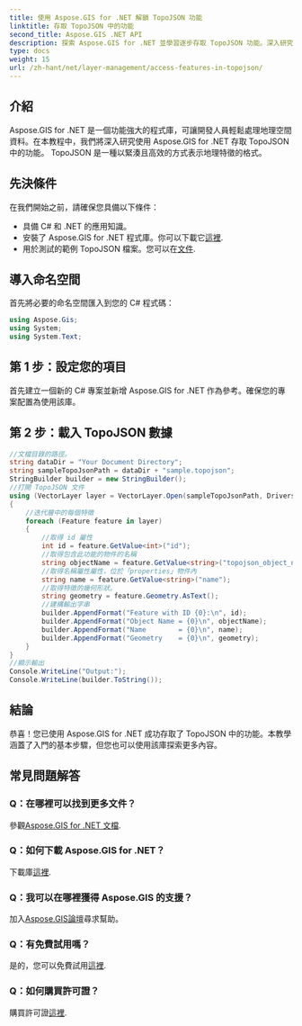 ```yaml
---
title: 使用 Aspose.GIS for .NET 解鎖 TopoJSON 功能
linktitle: 存取 TopoJSON 中的功能
second_title: Aspose.GIS .NET API
description: 探索 Aspose.GIS for .NET 並學習逐步存取 TopoJSON 功能。深入研究文檔，輕鬆釋放地理空間功能。
type: docs
weight: 15
url: /zh-hant/net/layer-management/access-features-in-topojson/
---
```

## 介紹
Aspose.GIS for .NET 是一個功能強大的程式庫，可讓開發人員輕鬆處理地理空間資料。在本教程中，我們將深入研究使用 Aspose.GIS for .NET 存取 TopoJSON 中的功能。 TopoJSON 是一種以緊湊且高效的方式表示地理特徵的格式。
## 先決條件
在我們開始之前，請確保您具備以下條件：
- 具備 C# 和 .NET 的應用知識。
- 安裝了 Aspose.GIS for .NET 程式庫。你可以下載它[這裡](https://releases.aspose.com/gis/net/).
- 用於測試的範例 TopoJSON 檔案。您可以在[文件](https://reference.aspose.com/gis/net/).
## 導入命名空間
首先將必要的命名空間匯入到您的 C# 程式碼：
```csharp
using Aspose.Gis;
using System;
using System.Text;
```
## 第 1 步：設定您的項目
首先建立一個新的 C# 專案並新增 Aspose.GIS for .NET 作為參考。確保您的專案配置為使用該庫。
## 第 2 步：載入 TopoJSON 數據
```csharp
//文檔目錄的路徑。
string dataDir = "Your Document Directory";
string sampleTopoJsonPath = dataDir + "sample.topojson";
StringBuilder builder = new StringBuilder();
//打開 TopoJSON 文件
using (VectorLayer layer = VectorLayer.Open(sampleTopoJsonPath, Drivers.TopoJson))
{
    //迭代層中的每個特徵
    foreach (Feature feature in layer)
    {
        //取得 id 屬性
        int id = feature.GetValue<int>("id");
        //取得包含此功能的物件的名稱
        string objectName = feature.GetValue<string>("topojson_object_name");
        //取得名稱屬性屬性，位於「properties」物件內
        string name = feature.GetValue<string>("name");
        //取得特徵的幾何形狀。
        string geometry = feature.Geometry.AsText();
        //建構輸出字串
        builder.AppendFormat("Feature with ID {0}:\n", id);
        builder.AppendFormat("Object Name = {0}\n", objectName);
        builder.AppendFormat("Name        = {0}\n", name);
        builder.AppendFormat("Geometry    = {0}\n", geometry);
    }
}
//顯示輸出
Console.WriteLine("Output:");
Console.WriteLine(builder.ToString());
```
## 結論
恭喜！您已使用 Aspose.GIS for .NET 成功存取了 TopoJSON 中的功能。本教學涵蓋了入門的基本步驟，但您也可以使用該庫探索更多內容。
## 常見問題解答
### Q：在哪裡可以找到更多文件？
參觀[Aspose.GIS for .NET 文檔](https://reference.aspose.com/gis/net/).
### Q：如何下載 Aspose.GIS for .NET？
下載庫[這裡](https://releases.aspose.com/gis/net/).
### Q：我可以在哪裡獲得 Aspose.GIS 的支援？
加入[Aspose.GIS論壇](https://forum.aspose.com/c/gis/33)尋求幫助。
### Q：有免費試用嗎？
是的，您可以免費試用[這裡](https://releases.aspose.com/).
### Q：如何購買許可證？
購買許可證[這裡](https://purchase.aspose.com/buy).